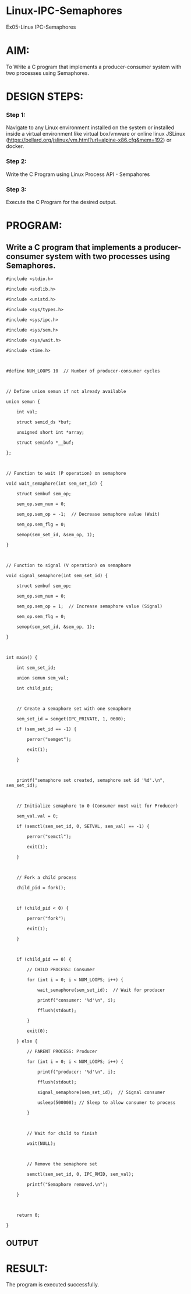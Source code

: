 # Linux-IPC-Semaphores
Ex05-Linux IPC-Semaphores

# AIM:
To Write a C program that implements a producer-consumer system with two processes using Semaphores.

# DESIGN STEPS:

### Step 1:

Navigate to any Linux environment installed on the system or installed inside a virtual environment like virtual box/vmware or online linux JSLinux (https://bellard.org/jslinux/vm.html?url=alpine-x86.cfg&mem=192) or docker.

### Step 2:

Write the C Program using Linux Process API - Sempahores

### Step 3:

Execute the C Program for the desired output. 

# PROGRAM:

## Write a C program that implements a producer-consumer system with two processes using Semaphores.
```
#include <stdio.h>      

#include <stdlib.h>     

#include <unistd.h>     

#include <sys/types.h>  

#include <sys/ipc.h>    

#include <sys/sem.h>    

#include <sys/wait.h>   

#include <time.h>      



#define NUM_LOOPS 10  // Number of producer-consumer cycles



// Define union semun if not already available

union semun {

    int val;               

    struct semid_ds *buf;  

    unsigned short int *array; 

    struct seminfo *__buf;

};



// Function to wait (P operation) on semaphore

void wait_semaphore(int sem_set_id) {

    struct sembuf sem_op;

    sem_op.sem_num = 0;

    sem_op.sem_op = -1;  // Decrease semaphore value (Wait)

    sem_op.sem_flg = 0;

    semop(sem_set_id, &sem_op, 1);

}



// Function to signal (V operation) on semaphore

void signal_semaphore(int sem_set_id) {

    struct sembuf sem_op;

    sem_op.sem_num = 0;

    sem_op.sem_op = 1;  // Increase semaphore value (Signal)

    sem_op.sem_flg = 0;

    semop(sem_set_id, &sem_op, 1);

}



int main() {

    int sem_set_id;

    union semun sem_val;

    int child_pid;



    // Create a semaphore set with one semaphore

    sem_set_id = semget(IPC_PRIVATE, 1, 0600);

    if (sem_set_id == -1) {

        perror("semget");

        exit(1);

    }



    printf("semaphore set created, semaphore set id '%d'.\n", sem_set_id);



    // Initialize semaphore to 0 (Consumer must wait for Producer)

    sem_val.val = 0;

    if (semctl(sem_set_id, 0, SETVAL, sem_val) == -1) {

        perror("semctl");

        exit(1);

    }



    // Fork a child process

    child_pid = fork();



    if (child_pid < 0) {

        perror("fork");

        exit(1);

    }



    if (child_pid == 0) {  

        // CHILD PROCESS: Consumer

        for (int i = 0; i < NUM_LOOPS; i++) {

            wait_semaphore(sem_set_id);  // Wait for producer

            printf("consumer: '%d'\n", i);

            fflush(stdout);

        }

        exit(0);

    } else {  

        // PARENT PROCESS: Producer

        for (int i = 0; i < NUM_LOOPS; i++) {

            printf("producer: '%d'\n", i);

            fflush(stdout);

            signal_semaphore(sem_set_id);  // Signal consumer

            usleep(500000); // Sleep to allow consumer to process

        }



        // Wait for child to finish

        wait(NULL);



        // Remove the semaphore set

        semctl(sem_set_id, 0, IPC_RMID, sem_val);

        printf("Semaphore removed.\n");

    }



    return 0;

}
```


## OUTPUT

# RESULT:
The program is executed successfully.
